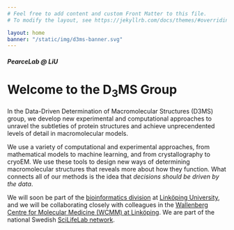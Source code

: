 ```yaml
---
# Feel free to add content and custom Front Matter to this file.
# To modify the layout, see https://jekyllrb.com/docs/themes/#overriding-theme-defaults

layout: home
banner: "/static/img/d3ms-banner.svg"
---
```


##### PearceLab @ LiU
# Welcome to the D<sub>3</sub>MS Group 

In the Data-Driven Determination of Macromolecular Structures (D3MS) group, we develop new experimental and computational approaches to unravel the subtleties of protein structures and achieve unprecendented levels of detail in macromolecular models.

We use a variety of computational and experimental approaches, from mathematical models to machine learning, and from crystallography to cryoEM. We use these tools to design new ways of determining macromolecular structures that reveals more about how they function. What connects all of our methods is the idea that *decisions should be driven by the data*.

We will soon be part of the [bioinformatics division](https://liu.se/en/organisation/liu/ifm/bioin) at [Linköping University](https://liu.se/en), and we will be collaborating closely with colleagues in the [Wallenberg Centre for Molecular Medicine (WCMM) at Linköping](https://liu.se/en/research/wcmm). We are part of the national Swedish [SciLifeLab network](https://www.scilifelab.se/data-driven/about/). 

